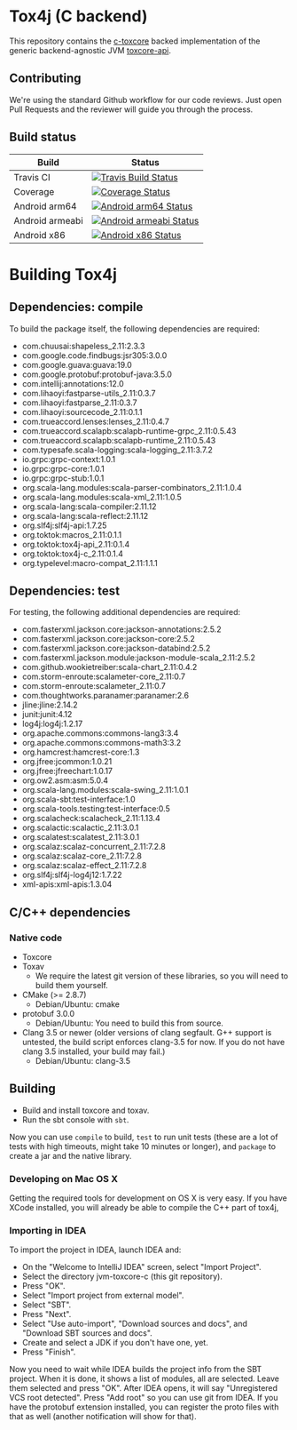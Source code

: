 # Tox4j (C backend)

This repository contains the [c-toxcore](https://github.com/TokTok/c-toxcore)
backed implementation of the generic backend-agnostic JVM
[toxcore-api](https://github.com/TokTok/jvm-toxcore-api).


## Contributing

We're using the standard Github workflow for our code reviews. Just open Pull
Requests and the reviewer will guide you through the process.


## Build status

|      Build      |   Status  |
|-----------------|-----------|
| Travis CI       | [![Travis Build Status](https://api.travis-ci.org/tox4j/tox4j.svg)](https://travis-ci.org/tox4j/tox4j) | 
| Coverage        | [![Coverage Status](https://coveralls.io/repos/tox4j/tox4j/badge.svg?branch=master)](https://coveralls.io/r/tox4j/tox4j?branch=master) |
| Android arm64   | [![Android arm64 Status](https://build.tox.chat/buildStatus/icon?job=tox4j_build_android_arm64_release)](https://build.tox.chat/job/tox4j_build_android_arm64_release/) |
| Android armeabi | [![Android armeabi Status](https://build.tox.chat/buildStatus/icon?job=tox4j_build_android_armel_release)](https://build.tox.chat/job/tox4j_build_android_armel_release/) |
| Android x86     | [![Android x86 Status](https://build.tox.chat/buildStatus/icon?job=tox4j_build_android_x86_release)](https://build.tox.chat/job/tox4j_build_android_x86_release/) |


# Building Tox4j

## Dependencies: compile

To build the package itself, the following dependencies are required:

- com.chuusai:shapeless_2.11:2.3.3
- com.google.code.findbugs:jsr305:3.0.0
- com.google.guava:guava:19.0
- com.google.protobuf:protobuf-java:3.5.0
- com.intellij:annotations:12.0
- com.lihaoyi:fastparse-utils_2.11:0.3.7
- com.lihaoyi:fastparse_2.11:0.3.7
- com.lihaoyi:sourcecode_2.11:0.1.1
- com.trueaccord.lenses:lenses_2.11:0.4.7
- com.trueaccord.scalapb:scalapb-runtime-grpc_2.11:0.5.43
- com.trueaccord.scalapb:scalapb-runtime_2.11:0.5.43
- com.typesafe.scala-logging:scala-logging_2.11:3.7.2
- io.grpc:grpc-context:1.0.1
- io.grpc:grpc-core:1.0.1
- io.grpc:grpc-stub:1.0.1
- org.scala-lang.modules:scala-parser-combinators_2.11:1.0.4
- org.scala-lang.modules:scala-xml_2.11:1.0.5
- org.scala-lang:scala-compiler:2.11.12
- org.scala-lang:scala-reflect:2.11.12
- org.slf4j:slf4j-api:1.7.25
- org.toktok:macros_2.11:0.1.1
- org.toktok:tox4j-api_2.11:0.1.4
- org.toktok:tox4j-c_2.11:0.1.4
- org.typelevel:macro-compat_2.11:1.1.1

## Dependencies: test

For testing, the following additional dependencies are required:

- com.fasterxml.jackson.core:jackson-annotations:2.5.2
- com.fasterxml.jackson.core:jackson-core:2.5.2
- com.fasterxml.jackson.core:jackson-databind:2.5.2
- com.fasterxml.jackson.module:jackson-module-scala_2.11:2.5.2
- com.github.wookietreiber:scala-chart_2.11:0.4.2
- com.storm-enroute:scalameter-core_2.11:0.7
- com.storm-enroute:scalameter_2.11:0.7
- com.thoughtworks.paranamer:paranamer:2.6
- jline:jline:2.14.2
- junit:junit:4.12
- log4j:log4j:1.2.17
- org.apache.commons:commons-lang3:3.4
- org.apache.commons:commons-math3:3.2
- org.hamcrest:hamcrest-core:1.3
- org.jfree:jcommon:1.0.21
- org.jfree:jfreechart:1.0.17
- org.ow2.asm:asm:5.0.4
- org.scala-lang.modules:scala-swing_2.11:1.0.1
- org.scala-sbt:test-interface:1.0
- org.scala-tools.testing:test-interface:0.5
- org.scalacheck:scalacheck_2.11:1.13.4
- org.scalactic:scalactic_2.11:3.0.1
- org.scalatest:scalatest_2.11:3.0.1
- org.scalaz:scalaz-concurrent_2.11:7.2.8
- org.scalaz:scalaz-core_2.11:7.2.8
- org.scalaz:scalaz-effect_2.11:7.2.8
- org.slf4j:slf4j-log4j12:1.7.22
- xml-apis:xml-apis:1.3.04

## C/C++ dependencies

### Native code

* Toxcore
* Toxav
  * We require the latest git version of these libraries, so you will need to build them yourself.
* CMake (>= 2.8.7)
  * Debian/Ubuntu: cmake
* protobuf 3.0.0
  * Debian/Ubuntu: You need to build this from source.
* Clang 3.5 or newer (older versions of clang segfault. G++ support is untested, the build script enforces clang-3.5 for now. If you do not have clang 3.5 installed, your build may fail.)
  * Debian/Ubuntu: clang-3.5

## Building

- Build and install toxcore and toxav.
- Run the sbt console with `sbt`.

Now you can use `compile` to build, `test` to run unit tests (these are a lot of
tests with high timeouts, might take 10 minutes or longer), and `package` to
create a jar and the native library.

### Developing on Mac OS X

Getting the required tools for development on OS X is very easy. If you have
XCode installed, you will already be able to compile the C++ part of tox4j,

### Importing in IDEA

To import the project in IDEA, launch IDEA and:

- On the "Welcome to IntelliJ IDEA" screen, select "Import Project".
- Select the directory jvm-toxcore-c (this git repository).
- Press "OK".
- Select "Import project from external model".
- Select "SBT".
- Press "Next".
- Select "Use auto-import", "Download sources and docs", and "Download SBT sources and docs".
- Create and select a JDK if you don't have one, yet.
- Press "Finish".

Now you need to wait while IDEA builds the project info from the SBT project.
When it is done, it shows a list of modules, all are selected. Leave them
selected and press "OK". After IDEA opens, it will say "Unregistered VCS root
detected". Press "Add root" so you can use git from IDEA. If you have the
protobuf extension installed, you can register the proto files with that as
well (another notification will show for that).
